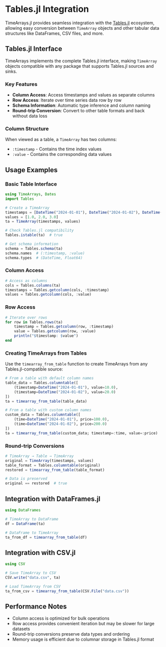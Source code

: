 # Tables.jl Integration

TimeArrays.jl provides seamless integration with the [Tables.jl](https://github.com/JuliaData/Tables.jl) ecosystem, allowing easy conversion between `TimeArray` objects and other tabular data structures like DataFrames, CSV files, and more.

## Tables.jl Interface

TimeArrays implements the complete Tables.jl interface, making `TimeArray` objects compatible with any package that supports Tables.jl sources and sinks.

### Key Features

- **Column Access**: Access timestamps and values as separate columns
- **Row Access**: Iterate over time series data row by row
- **Schema Information**: Automatic type inference and column naming
- **Round-trip Conversion**: Convert to other table formats and back without data loss

### Column Structure

When viewed as a table, a `TimeArray` has two columns:
- `:timestamp` - Contains the time index values
- `:value` - Contains the corresponding data values

## Usage Examples

### Basic Table Interface

```julia
using TimeArrays, Dates
import Tables

# Create a TimeArray
timestamps = [DateTime("2024-01-01"), DateTime("2024-01-02"), DateTime("2024-01-03")]
values = [1.0, 2.0, 3.0]
ta = TimeArray(timestamps, values)

# Check Tables.jl compatibility
Tables.istable(ta)  # true

# Get schema information
schema = Tables.schema(ta)
schema.names  # (:timestamp, :value)
schema.types  # (DateTime, Float64)
```

### Column Access

```julia
# Access as columns
cols = Tables.columns(ta)
timestamps = Tables.getcolumn(cols, :timestamp)
values = Tables.getcolumn(cols, :value)
```

### Row Access

```julia
# Iterate over rows
for row in Tables.rows(ta)
    timestamp = Tables.getcolumn(row, :timestamp)
    value = Tables.getcolumn(row, :value)
    println("$timestamp: $value")
end
```

### Creating TimeArrays from Tables

Use the `timearray_from_table` function to create TimeArrays from any Tables.jl-compatible source:

```julia
# From a table with default column names
table_data = Tables.columntable([
    (timestamp=DateTime("2024-01-01"), value=10.0),
    (timestamp=DateTime("2024-01-02"), value=20.0)
])
ta = timearray_from_table(table_data)

# From a table with custom column names
custom_data = Tables.columntable([
    (time=DateTime("2024-01-01"), price=100.0),
    (time=DateTime("2024-01-02"), price=200.0)
])
ta = timearray_from_table(custom_data; timestamp=:time, value=:price)
```

### Round-trip Conversions

```julia
# TimeArray → Table → TimeArray
original = TimeArray(timestamps, values)
table_format = Tables.columntable(original)
restored = timearray_from_table(table_format)

# Data is preserved
original == restored  # true
```

## Integration with DataFrames.jl

```julia
using DataFrames

# TimeArray to DataFrame
df = DataFrame(ta)

# DataFrame to TimeArray
ta_from_df = timearray_from_table(df)
```

## Integration with CSV.jl

```julia
using CSV

# Save TimeArray to CSV
CSV.write("data.csv", ta)

# Load TimeArray from CSV
ta_from_csv = timearray_from_table(CSV.File("data.csv"))
```

## Performance Notes

- Column access is optimized for bulk operations
- Row access provides convenient iteration but may be slower for large datasets
- Round-trip conversions preserve data types and ordering
- Memory usage is efficient due to columnar storage in Tables.jl format